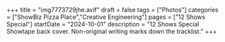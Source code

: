 +++
title = "img7773729jhe.avif"
draft = false
tags = ["Photos"]
categories = ["ShowBiz Pizza Place","Creative Engineering"]
pages = ["12 Shows Special"]
startDate = "2024-10-01"
description = "12 Shows Special Showtape back cover. Non-original writing marks down the tracklist."
+++
